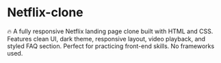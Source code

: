 # Netflix-clone
🔥 A fully responsive Netflix landing page clone built with HTML and CSS. Features clean UI, dark theme, responsive layout, video playback, and styled FAQ section. Perfect for practicing front-end skills. No frameworks used.
